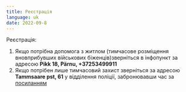```yaml
---
title: Реєстрація
language: uk
date: 2022-09-8
---
```

Реєстрація:
  1. Якщо потрібна допомога з житлом (тимчасове розміщення вновприбувших військових біженців)зверніться в інфопункт за адресою **Pikk 18, Pärnu, +37253499911**
  2. Якщо потрібен лише тимчасовий захист зверніться за адресою **Tammsaare pst, 61** у відділення поліції, забронювавши час за [посиланням](https://broneering.politsei.ee/MakeReservation/SelectLocation?serviceId=KfOKmUSZpUehMDmMNGjpAA)
